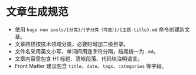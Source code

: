 
# 文章生成规范

- 使用 `hugo new posts/{分类}/{子分类（可选）}/{主题-title}.md` 命令创建新文章。
- 文章路径按技术领域分类，必要时增加二级目录。
- 文件名采用英文小写，单词间用连字符分隔，结尾统一为 `.md`。
- 文章内容需包含 H1 标题、清晰段落、代码块注明语言。
- Front Matter 建议包含 `title`、`date`、`tags`、`categories` 等字段。
